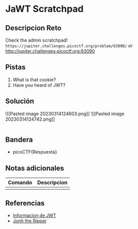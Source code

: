 #  JaWT Scratchpad

## Descripcion Reto
Check the admin scratchpad! `https://jupiter.challenges.picoctf.org/problem/63090/` or http://jupiter.challenges.picoctf.org:63090

## Pistas
1. What is that cookie?
2. Have you heard of JWT?

## Solución
![[Pasted image 20230314124603.png]]
![[Pasted image 20230314124742.png]]

```bash

```

## Bandera
* picoCTF{Respuesta}

## Notas adicionales
| Comando | Descripcion |
|---------|-------------|
|  |  |

## Referencias
- [Informacion de JWT](jwt.io)
- [Jonh the Ripper](https://github.com/openwall/john)